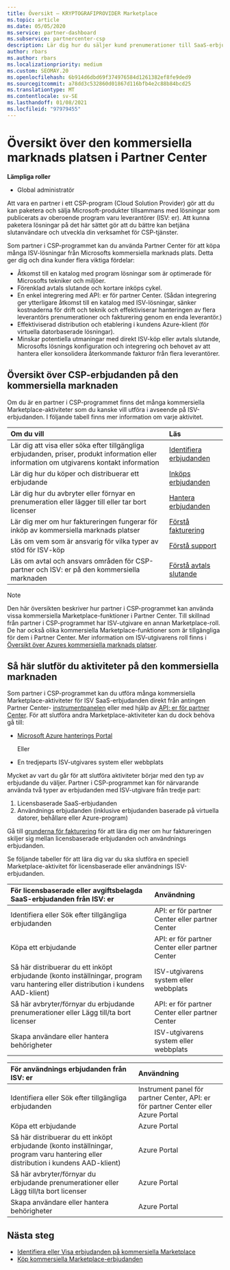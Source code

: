 ```yaml
---
title: Översikt – KRYPTOGRAFIPROVIDER Marketplace
ms.topic: article
ms.date: 05/05/2020
ms.service: partner-dashboard
ms.subservice: partnercenter-csp
description: Lär dig hur du säljer kund prenumerationer till SaaS-erbjudanden från oberoende program varu leverantörer (ISV) på Marketplace.
author: rbars
ms.author: rbars
ms.localizationpriority: medium
ms.custom: SEOMAY.20
ms.openlocfilehash: 6b914d6dbd69f374976584d1261382ef8fe9ded9
ms.sourcegitcommit: a78dd3c532860d01867d116bfb4e2c88b84bcd25
ms.translationtype: MT
ms.contentlocale: sv-SE
ms.lasthandoff: 01/08/2021
ms.locfileid: "97979455"
---
```

# <a name="overview-of-the-commercial-marketplace-in-partner-center"></a>Översikt över den kommersiella marknads platsen i Partner Center

**Lämpliga roller**

- Global administratör

Att vara en partner i ett CSP-program (Cloud Solution Provider) gör att du kan paketera och sälja Microsoft-produkter tillsammans med lösningar som publicerats av oberoende program varu leverantörer (ISV: er). Att kunna paketera lösningar på det här sättet gör att du bättre kan betjäna slutanvändare och utveckla din verksamhet för CSP-tjänster.

Som partner i CSP-programmet kan du använda Partner Center för att köpa många ISV-lösningar från Microsofts kommersiella marknads plats. Detta ger dig och dina kunder flera viktiga fördelar:

- Åtkomst till en katalog med program lösningar som är optimerade för Microsofts tekniker och miljöer.
- Förenklad avtals slutande och kortare inköps cykel.
- En enkel integrering med API: er för partner Center. (Sådan integrering ger ytterligare åtkomst till en katalog med ISV-lösningar, sänker kostnaderna för drift och teknik och effektiviserar hanteringen av flera leverantörs prenumerationer och fakturering genom en enda leverantör.)
- Effektiviserad distribution och etablering i kundens Azure-klient (för virtuella datorbaserade lösningar).
- Minskar potentiella utmaningar med direkt ISV-köp eller avtals slutande, Microsofts lösnings konfiguration och integrering och behovet av att hantera eller konsolidera återkommande fakturor från flera leverantörer.

## <a name="overview-of-csp-offers-in-the-commercial-marketplace"></a>Översikt över CSP-erbjudanden på den kommersiella marknaden

Om du är en partner i CSP-programmet finns det många kommersiella Marketplace-aktiviteter som du kanske vill utföra i avseende på ISV-erbjudanden. I följande tabell finns mer information om varje aktivitet.

|**Om du vill**  |**Läs**   |
|:------------------------------------|:------------------|
|Lär dig att visa eller söka efter tillgängliga erbjudanden, priser, produkt information eller information om utgivarens kontakt information | [Identifiera erbjudanden](csp-commercial-marketplace-discover.md) | 
|Lär dig hur du köper och distribuerar ett erbjudande   | [Inköps erbjudanden](csp-commercial-marketplace-purchase.md)   | 
|Lär dig hur du avbryter eller förnyar en prenumeration eller lägger till eller tar bort licenser  | [Hantera erbjudanden](csp-commercial-marketplace-manage.md) |
|Lär dig mer om hur faktureringen fungerar för inköp av kommersiella marknads platser | [Förstå fakturering](csp-commercial-marketplace-billing.md) |
|Läs om vem som är ansvarig för vilka typer av stöd för ISV-köp | [Förstå support](csp-commercial-marketplace-support.md) |
|Läs om avtal och ansvars områden för CSP-partner och ISV: er på den kommersiella marknaden | [Förstå avtals slutande](csp-commercial-marketplace-contracting.md) |

> [!NOTE]
> Den här översikten beskriver hur partner i CSP-programmet kan använda vissa kommersiella Marketplace-funktioner i Partner Center. Till skillnad från partner i CSP-programmet har ISV-utgivare en annan Marketplace-roll. De har också olika kommersiella Marketplace-funktioner som är tillgängliga för dem i Partner Center. Mer information om ISV-utgivarens roll finns i [Översikt över Azures kommersiella marknads platser](/azure/marketplace/partner-center-portal/commercial-marketplace-overview).

## <a name="where-to-complete-commercial-marketplace-activities"></a>Så här slutför du aktiviteter på den kommersiella marknaden

Som partner i CSP-programmet kan du utföra många kommersiella Marketplace-aktiviteter för ISV SaaS-erbjudanden direkt från antingen Partner Center- [instrumentpanelen](https://partner.microsoft.com/dashboard) eller med hjälp av [API: er för partner Center](/partner-center/develop/). För att slutföra andra Marketplace-aktiviteter kan du dock behöva gå till:

- [Microsoft Azure hanterings Portal](https://portal.azure.com/)

    Eller

- En tredjeparts ISV-utgivares system eller webbplats

Mycket av vart du går för att slutföra aktiviteter börjar med den typ av erbjudande du väljer. Partner i CSP-programmet kan för närvarande använda två typer av erbjudanden med ISV-utgivare från tredje part:

1. Licensbaserade SaaS-erbjudanden  
2. Användnings erbjudanden (inklusive erbjudanden baserade på virtuella datorer, behållare eller Azure-program)

Gå till [grunderna för fakturering](billing-basics.md) för att lära dig mer om hur faktureringen skiljer sig mellan licensbaserade erbjudanden och användnings erbjudanden.  

Se följande tabeller för att lära dig var du ska slutföra en speciell Marketplace-aktivitet för licensbaserade eller användnings ISV-erbjudanden.

|**För licensbaserade eller avgiftsbelagda SaaS-erbjudanden från ISV: er**  |**Användning**  |
|:------------------------------------|:------------------|
|Identifiera eller Sök efter tillgängliga erbjudanden  | API: er för partner Center eller partner Center  |
|Köpa ett erbjudande  | API: er för partner Center eller partner Center  |
|Så här distribuerar du ett inköpt erbjudande (konto inställningar, program varu hantering eller distribution i kundens AAD-klient)  | ISV-utgivarens system eller webbplats  |
|Så här avbryter/förnyar du erbjudande prenumerationer eller Lägg till/ta bort licenser | API: er för partner Center eller partner Center  |
|Skapa användare eller hantera behörigheter  | ISV-utgivarens system eller webbplats  |

|**För användnings erbjudanden från ISV: er**  |**Användning**  |
|:------------------------------------|:------------------|
|Identifiera eller Sök efter tillgängliga erbjudanden  | Instrument panel för partner Center, API: er för partner Center eller Azure Portal  |
|Köpa ett erbjudande  | Azure Portal  |
|Så här distribuerar du ett inköpt erbjudande (konto inställningar, program varu hantering eller distribution i kundens AAD-klient)  | Azure Portal  |
|Så här avbryter/förnyar du erbjudande prenumerationer eller Lägg till/ta bort licenser | Azure Portal  |
|Skapa användare eller hantera behörigheter  | Azure Portal  |

## <a name="next-steps"></a>Nästa steg

- [Identifiera eller Visa erbjudanden på kommersiella Marketplace](csp-commercial-marketplace-discover.md)
- [Köp kommersiella Marketplace-erbjudanden](csp-commercial-marketplace-purchase.md)
